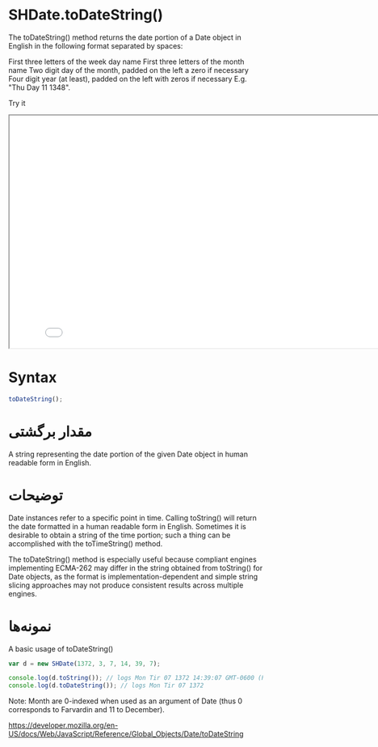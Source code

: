 # SHDate.toDateString()

The toDateString() method returns the date portion of a Date object in English in the following format separated by spaces:

First three letters of the week day name
First three letters of the month name
Two digit day of the month, padded on the left a zero if necessary
Four digit year (at least), padded on the left with zeros if necessary
E.g. "Thu Day 11 1348".

Try it

<iframe style="width: 830px; height: 460px;" src="/SHDateTime-js/examples/live.html?function=getHours" title="MDN Web Docs Interactive Example" loading="lazy"></iframe>
<br/>

# Syntax

```js
toDateString();
```

# مقدار برگشتی

A string representing the date portion of the given Date object in human readable form in English.

# توضیحات

Date instances refer to a specific point in time. Calling toString() will return the date formatted in a human readable form in English. Sometimes it is desirable to obtain a string of the time portion; such a thing can be accomplished with the toTimeString() method.

The toDateString() method is especially useful because compliant engines implementing ECMA-262 may differ in the string obtained from toString() for Date objects, as the format is implementation-dependent and simple string slicing approaches may not produce consistent results across multiple engines.

# نمونه‌ها

A basic usage of toDateString()

```js
var d = new SHDate(1372, 3, 7, 14, 39, 7);

console.log(d.toString()); // logs Mon Tir 07 1372 14:39:07 GMT-0600 (PDT)
console.log(d.toDateString()); // logs Mon Tir 07 1372
```

Note: Month are 0-indexed when used as an argument of Date (thus 0 corresponds to Farvardin and 11 to December).

https://developer.mozilla.org/en-US/docs/Web/JavaScript/Reference/Global_Objects/Date/toDateString
